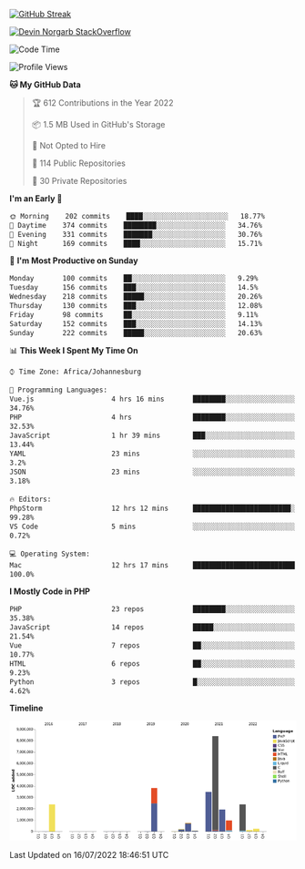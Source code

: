
[![GitHub Streak](http://github-readme-streak-stats.herokuapp.com?user=DevinNorgarb&date_format=M%20j%5B%2C%20Y%5D)](https://git.io/streak-stats)


[![Devin Norgarb StackOverflow](https://github-readme-stackoverflow.vercel.app/?userID=4993755)](https://stackoverflow.com/users/4993755/devin-norgarb)

<!--START_SECTION:waka-->
![Code Time](http://img.shields.io/badge/Code%20Time-0%20secs-blue)

![Profile Views](http://img.shields.io/badge/Profile%20Views-3-blue)

**🐱 My GitHub Data** 

> 🏆 612 Contributions in the Year 2022
 > 
> 📦 1.5 MB Used in GitHub's Storage 
 > 
> 🚫 Not Opted to Hire
 > 
> 📜 114 Public Repositories 
 > 
> 🔑 30 Private Repositories  
 > 
**I'm an Early 🐤** 

```text
🌞 Morning    202 commits    ████░░░░░░░░░░░░░░░░░░░░░   18.77% 
🌆 Daytime    374 commits    ████████░░░░░░░░░░░░░░░░░   34.76% 
🌃 Evening    331 commits    ███████░░░░░░░░░░░░░░░░░░   30.76% 
🌙 Night      169 commits    ████░░░░░░░░░░░░░░░░░░░░░   15.71%

```
📅 **I'm Most Productive on Sunday** 

```text
Monday       100 commits    ██░░░░░░░░░░░░░░░░░░░░░░░   9.29% 
Tuesday      156 commits    ███░░░░░░░░░░░░░░░░░░░░░░   14.5% 
Wednesday    218 commits    █████░░░░░░░░░░░░░░░░░░░░   20.26% 
Thursday     130 commits    ███░░░░░░░░░░░░░░░░░░░░░░   12.08% 
Friday       98 commits     ██░░░░░░░░░░░░░░░░░░░░░░░   9.11% 
Saturday     152 commits    ███░░░░░░░░░░░░░░░░░░░░░░   14.13% 
Sunday       222 commits    █████░░░░░░░░░░░░░░░░░░░░   20.63%

```


📊 **This Week I Spent My Time On** 

```text
⌚︎ Time Zone: Africa/Johannesburg

💬 Programming Languages: 
Vue.js                   4 hrs 16 mins       ████████░░░░░░░░░░░░░░░░░   34.76% 
PHP                      4 hrs               ████████░░░░░░░░░░░░░░░░░   32.53% 
JavaScript               1 hr 39 mins        ███░░░░░░░░░░░░░░░░░░░░░░   13.44% 
YAML                     23 mins             ░░░░░░░░░░░░░░░░░░░░░░░░░   3.2% 
JSON                     23 mins             ░░░░░░░░░░░░░░░░░░░░░░░░░   3.18%

🔥 Editors: 
PhpStorm                 12 hrs 12 mins      ████████████████████████░   99.28% 
VS Code                  5 mins              ░░░░░░░░░░░░░░░░░░░░░░░░░   0.72%

💻 Operating System: 
Mac                      12 hrs 17 mins      █████████████████████████   100.0%

```

**I Mostly Code in PHP** 

```text
PHP                      23 repos            ████████░░░░░░░░░░░░░░░░░   35.38% 
JavaScript               14 repos            █████░░░░░░░░░░░░░░░░░░░░   21.54% 
Vue                      7 repos             ██░░░░░░░░░░░░░░░░░░░░░░░   10.77% 
HTML                     6 repos             ██░░░░░░░░░░░░░░░░░░░░░░░   9.23% 
Python                   3 repos             █░░░░░░░░░░░░░░░░░░░░░░░░   4.62%

```


**Timeline**

![Chart not found](https://raw.githubusercontent.com/DevinNorgarb/DevinNorgarb/main/charts/bar_graph.png) 


 Last Updated on 16/07/2022 18:46:51 UTC
<!--END_SECTION:waka-->

